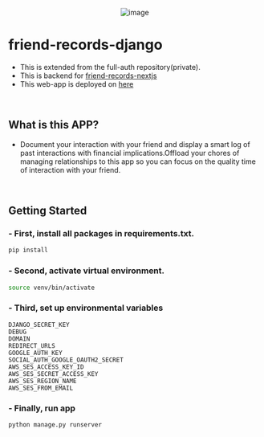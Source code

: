 <p align="center"><img src="https://portfolio-with-next-js-sigma.vercel.app/_next/image?url=%2Fimages%2Fprojects%2FfriendRecord%2Ffriend.record1.png&w=3840&q=75" alt="image"></p>

# friend-records-django
- This is extended from the full-auth repository(private).
- This is backend for [friend-records-nextjs](https://github.com/Goaty-yagi/friend-records-nextjs)
- This web-app is deployed on [here](https://friend.nobuhiro.site/)
<br>

## What is this APP?
- Document your interaction with your friend and display a smart log of past interactions with financial implications.Offload your chores of managing relationships to this app so you can focus on the quality time of interaction with your friend.
<br>

## Getting Started

### - First, install all packages in requirements.txt.

```bash
pip install
```

### - Second, activate virtual environment.

```bash
source venv/bin/activate
```

### - Third,  set up environmental variables

```script
DJANGO_SECRET_KEY
DEBUG
DOMAIN
REDIRECT_URLS
GOOGLE_AUTH_KEY
SOCIAL_AUTH_GOOGLE_OAUTH2_SECRET
AWS_SES_ACCESS_KEY_ID
AWS_SES_SECRET_ACCESS_KEY
AWS_SES_REGION_NAME
AWS_SES_FROM_EMAIL
```

### - Finally, run app
```bash
python manage.py runserver
```
